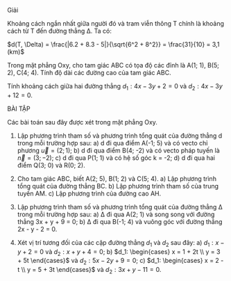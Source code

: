 Giải

Khoảng cách ngắn nhất giữa người đó và tram viễn thông T chính là khoảng cách từ T đến đường thẳng Δ. Ta có:

$d(T, \Delta) = \frac{|6.2 + 8.3 - 5|}{\sqrt{6^2 + 8^2}} = \frac{31}{10} = 3,1 (km)$

Trong mặt phẳng Oxy, cho tam giác ABC có tọa độ các đỉnh là A(1; 1), B(5; 2), C(4; 4). Tính độ dài các đường cao của tam giác ABC.

Tính khoảng cách giữa hai đường thẳng $d_1: 4x - 3y + 2 = 0$ và $d_2: 4x - 3y + 12 = 0$.

BÀI TẬP

Các bài toán sau đây được xét trong mặt phẳng Oxy.

1. Lập phương trình tham số và phương trình tổng quát của đường thẳng d trong mỗi trường hợp sau:
   a) d đi qua điểm A(-1; 5) và có vecto chỉ phương $\vec{u} = (2; 1)$;
   b) d đi qua điểm B(4; -2) và có vecto pháp tuyến là $\vec{n} = (3; -2)$;
   c) d đi qua P(1; 1) và có hệ số góc k = -2;
   d) d đi qua hai điểm Q(3; 0) và R(0; 2).

2. Cho tam giác ABC, biết A(2; 5), B(1; 2) và C(5; 4).
   a) Lập phương trình tổng quát của đường thẳng BC.
   b) Lập phương trình tham số của trung tuyến AM.
   c) Lập phương trình của đường cao AH.

3. Lập phương trình tham số và phương trình tổng quát của đường thẳng Δ trong mỗi trường hợp sau:
   a) Δ đi qua A(2; 1) và song song với đường thẳng 3x + y + 9 = 0;
   b) Δ đi qua B(-1; 4) và vuông góc với đường thẳng 2x - y - 2 = 0.

4. Xét vị trí tương đối của các cặp đường thẳng $d_1$ và $d_2$ sau đây:
   a) $d_1: x - y + 2 = 0$ và $d_2: x + y + 4 = 0$;
   b) $d_1: \begin{cases} x = 1 + 2t \\ y = 3 + 5t \end{cases}$ và $d_2: 5x - 2y + 9 = 0$;
   c) $d_1: \begin{cases} x = 2 - t \\ y = 5 + 3t \end{cases}$ và $d_2: 3x + y - 11 = 0$.